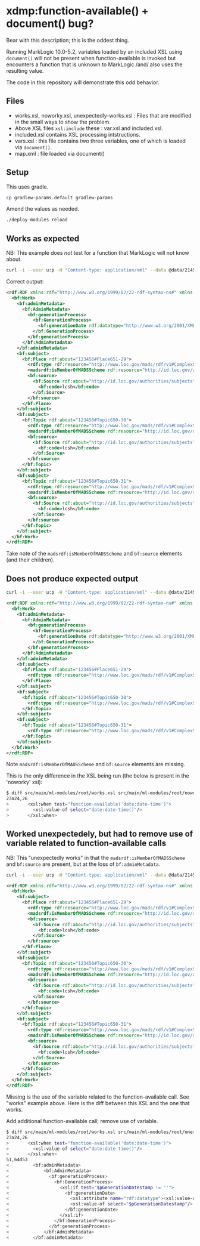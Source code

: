 # xdmp:function-available() + document() bug?

Bear with this description; this is the oddest thing.

Running MarkLogic 10.0-5.2, variables loaded by an included XSL using `document()` 
will not be present when function-available is invoked but encounters a function 
that is unknown to MarkLogic /and/ also uses the resulting value.

The code in this repository will demonstrate this odd behavior.

## Files

- works.xsl, noworky.xsl, unexpectedly-works.xsl : Files that are modified in the small ways to show the problem.
- Above XSL files `xsl:include` these : var.xsl and included.xsl.
- included.xsl contains XSL processing intstructions.
- vars.xsl : this file contains two three variables, one of which is loaded via `document()`.
- map.xml : file loaded via document()  

## Setup

This uses gradle.  

```bash
cp gradlew-params.default gradlew-params
```

Amend the values as needed.

```bash
./deploy-modules reload
```


## Works as expected

NB: This example does *not* test for a function that MarkLogic will not know about.

```bash
curl -i --user u:p -H "Content-type: application/xml" --data @data/21451813.marcxml.xml http://host:port/works.xqy
```

Correct output:

```xml
<rdf:RDF xmlns:rdf="http://www.w3.org/1999/02/22-rdf-syntax-ns#" xmlns:rdfs="http://www.w3.org/2000/01/rdf-schema#" xmlns:bf="http://id.loc.gov/ontologies/bibframe/" xmlns:bflc="http://id.loc.gov/ontologies/bflc/" xmlns:madsrdf="http://www.loc.gov/mads/rdf/v1#">
  <bf:Work>
    <bf:adminMetadata>
      <bf:AdminMetadata>
        <bf:generationProcess>
          <bf:GenerationProcess>
            <bf:generationDate rdf:datatype="http://www.w3.org/2001/XMLSchema#dateTime">2021-08-18T16:05:00.15703-04:00</bf:generationDate>
          </bf:GenerationProcess>
        </bf:generationProcess>
      </bf:AdminMetadata>
    </bf:adminMetadata>
    <bf:subject>
      <bf:Place rdf:about="123456#Place651-29">
        <rdf:type rdf:resource="http://www.loc.gov/mads/rdf/v1#ComplexSubject"/>
        <madsrdf:isMemberOfMADSScheme rdf:resource="http://id.loc.gov/authorities/subjects"/>
        <bf:source>
          <bf:Source rdf:about="http://id.loc.gov/authorities/subjects">
            <bf:code>lcsh</bf:code>
          </bf:Source>
        </bf:source>
      </bf:Place>
    </bf:subject>
    <bf:subject>
      <bf:Topic rdf:about="123456#Topic650-30">
        <rdf:type rdf:resource="http://www.loc.gov/mads/rdf/v1#ComplexSubject"/>
        <madsrdf:isMemberOfMADSScheme rdf:resource="http://id.loc.gov/authorities/subjects"/>
        <bf:source>
          <bf:Source rdf:about="http://id.loc.gov/authorities/subjects">
            <bf:code>lcsh</bf:code>
          </bf:Source>
        </bf:source>
      </bf:Topic>
    </bf:subject>
    <bf:subject>
      <bf:Topic rdf:about="123456#Topic650-31">
        <rdf:type rdf:resource="http://www.loc.gov/mads/rdf/v1#ComplexSubject"/>
        <madsrdf:isMemberOfMADSScheme rdf:resource="http://id.loc.gov/authorities/subjects"/>
        <bf:source>
          <bf:Source rdf:about="http://id.loc.gov/authorities/subjects">
            <bf:code>lcsh</bf:code>
          </bf:Source>
        </bf:source>
      </bf:Topic>
    </bf:subject>
  </bf:Work>
</rdf:RDF>
```

Take note of the `madsrdf:isMemberOfMADSScheme` and `bf:source` elements (and their children).

## Does not produce expected output

```bash
curl -i --user u:p -H "Content-type: application/xml" --data @data/21451813.marcxml.xml http://host:port/noworky.xqy
```

```xml
<rdf:RDF xmlns:rdf="http://www.w3.org/1999/02/22-rdf-syntax-ns#" xmlns:rdfs="http://www.w3.org/2000/01/rdf-schema#" xmlns:bf="http://id.loc.gov/ontologies/bibframe/" xmlns:bflc="http://id.loc.gov/ontologies/bflc/" xmlns:madsrdf="http://www.loc.gov/mads/rdf/v1#">
  <bf:Work>
    <bf:adminMetadata>
      <bf:AdminMetadata>
        <bf:generationProcess>
          <bf:GenerationProcess>
            <bf:generationDate rdf:datatype="http://www.w3.org/2001/XMLSchema#dateTime">2021-08-18T16:07:34.368327-04:00</bf:generationDate>
          </bf:GenerationProcess>
        </bf:generationProcess>
      </bf:AdminMetadata>
    </bf:adminMetadata>
    <bf:subject>
      <bf:Place rdf:about="123456#Place651-29">
        <rdf:type rdf:resource="http://www.loc.gov/mads/rdf/v1#ComplexSubject"/>
      </bf:Place>
    </bf:subject>
    <bf:subject>
      <bf:Topic rdf:about="123456#Topic650-30">
        <rdf:type rdf:resource="http://www.loc.gov/mads/rdf/v1#ComplexSubject"/>
      </bf:Topic>
    </bf:subject>
    <bf:subject>
      <bf:Topic rdf:about="123456#Topic650-31">
        <rdf:type rdf:resource="http://www.loc.gov/mads/rdf/v1#ComplexSubject"/>
      </bf:Topic>
    </bf:subject>
  </bf:Work>
</rdf:RDF>
```

Note `madsrdf:isMemberOfMADSScheme` and `bf:source` elements are missing.

This is the only difference in the XSL being run (the below is present in
the 'noworky' xsl):

```bash
$ diff src/main/ml-modules/root/works.xsl src/main/ml-modules/root/noworky.xsl
23a24,26
>       <xsl:when test="function-available('date:date-time')">
>         <xsl:value-of select="date:date-time()"/>
>       </xsl:when>
```

## Worked unexpectedely, but had to remove use of variable related to function-available calls

NB: This "unexpectedly works" in that the `madsrdf:isMemberOfMADSScheme` and `bf:source` 
are present, but at the loss of `bf:adminMetadata`.

```bash
curl -i --user u:p -H "Content-type: application/xml" --data @data/21451813.marcxml.xml http://host:port/unexpectedly-works.xqy
```

```xml
<rdf:RDF xmlns:rdf="http://www.w3.org/1999/02/22-rdf-syntax-ns#" xmlns:rdfs="http://www.w3.org/2000/01/rdf-schema#" xmlns:bf="http://id.loc.gov/ontologies/bibframe/" xmlns:bflc="http://id.loc.gov/ontologies/bflc/" xmlns:madsrdf="http://www.loc.gov/mads/rdf/v1#">
  <bf:Work>
    <bf:subject>
      <bf:Place rdf:about="123456#Place651-29">
        <rdf:type rdf:resource="http://www.loc.gov/mads/rdf/v1#ComplexSubject"/>
        <madsrdf:isMemberOfMADSScheme rdf:resource="http://id.loc.gov/authorities/subjects"/>
        <bf:source>
          <bf:Source rdf:about="http://id.loc.gov/authorities/subjects">
            <bf:code>lcsh</bf:code>
          </bf:Source>
        </bf:source>
      </bf:Place>
    </bf:subject>
    <bf:subject>
      <bf:Topic rdf:about="123456#Topic650-30">
        <rdf:type rdf:resource="http://www.loc.gov/mads/rdf/v1#ComplexSubject"/>
        <madsrdf:isMemberOfMADSScheme rdf:resource="http://id.loc.gov/authorities/subjects"/>
        <bf:source>
          <bf:Source rdf:about="http://id.loc.gov/authorities/subjects">
            <bf:code>lcsh</bf:code>
          </bf:Source>
        </bf:source>
      </bf:Topic>
    </bf:subject>
    <bf:subject>
      <bf:Topic rdf:about="123456#Topic650-31">
        <rdf:type rdf:resource="http://www.loc.gov/mads/rdf/v1#ComplexSubject"/>
        <madsrdf:isMemberOfMADSScheme rdf:resource="http://id.loc.gov/authorities/subjects"/>
        <bf:source>
          <bf:Source rdf:about="http://id.loc.gov/authorities/subjects">
            <bf:code>lcsh</bf:code>
          </bf:Source>
        </bf:source>
      </bf:Topic>
    </bf:subject>
  </bf:Work>
</rdf:RDF>
```

Missing is the use of the variable related to the function-available call.  See
"works" example above.  Here is the diff between this XSL and the one that works.

Add additional function-available call; remove use of variable.

```bash
$ diff src/main/ml-modules/root/works.xsl src/main/ml-modules/root/unexpectedly-works.xsl
23a24,26
>       <xsl:when test="function-available('date:date-time')">
>         <xsl:value-of select="date:date-time()"/>
>       </xsl:when>
51,64d53
<         <bf:adminMetadata>
<             <bf:AdminMetadata>
<               <bf:generationProcess>
<                 <bf:GenerationProcess>
<                   <xsl:if test="$pGenerationDatestamp != ''">
<                     <bf:generationDate>
<                       <xsl:attribute name="rdf:datatype"><xsl:value-of select="concat($xs,'dateTime')"/></xsl:attribute>
<                       <xsl:value-of select="$pGenerationDatestamp"/>
<                     </bf:generationDate>
<                   </xsl:if>
<                 </bf:GenerationProcess>
<               </bf:generationProcess>
<             </bf:AdminMetadata>
<         </bf:adminMetadata>
```

